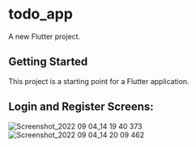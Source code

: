 # todo_app

A new Flutter project.

## Getting Started

This project is a starting point for a Flutter application.

## Login and Register Screens:
![Screenshot_2022 09 04_14 19 40 373](https://user-images.githubusercontent.com/96204940/188313614-8149dd2e-c35d-4522-acc1-f1df5c0ded3c.png)
![Screenshot_2022 09 04_14 20 09 462](https://user-images.githubusercontent.com/96204940/188313622-937c46b9-afa4-422c-8efb-377d3308d79f.png)
